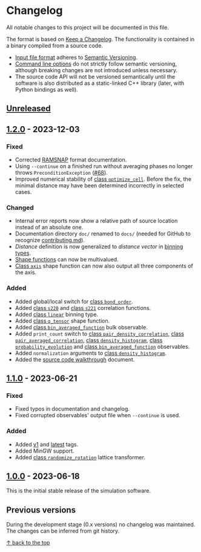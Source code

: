 # Changelog

All notable changes to this project will be documented in this file.

The format is based on [Keep a Changelog](https://keepachangelog.com/en/1.0.0/).
The functionality is contained in a binary compiled from a source code.
* [Input file format](docs/input-file.md) adheres to [Semantic Versioning](https://semver.org/spec/v2.0.0.html).
* [Command line options](docs/operation-modes.md) do not strictly follow semantic versioning, although breaking changes
  are not introduced unless necessary.
* The source code API will not be versioned semantically until the software is also distributed as a static-linked C++
library (later, with Python bindings as well).


## [Unreleased]


## [1.2.0] - 2023-12-03

### Fixed

* Corrected [RAMSNAP](docs/output-formats.md#class-ramsnap) format documentation.
* Using `--continue` on a finished run without averaging phases no longer throws `PreconditionException`
  ([#68](https://github.com/PKua007/rampack/issues/68)).
* Improved numerical stability of [class `optimize_cell`](docs/initial-arrangement.md#class-optimize_cell).
  Before the fix, the minimal distance may have been determined incorrectly in selected cases.

### Changed

* Internal error reports now show a relative path of source location instead of an absolute one.
* Documentation directory `doc/` renamed to `docs/` (needed for GitHub to recognize
  [contributing.md](docs/contributing.md)).
* *Distance* definition is now generalized to *distance vector* in [binning types](docs/observables.md#binning-types).
* [Shape functions](docs/observables.md#shape-functions) can now be multivalued.
* [Class `axis`](docs/observables.md#class-axis) shape function can now also output all three components of the axis.

### Added

* Added global/local switch for [class `bond_order`](docs/observables.md#class-bond_order).
* Added [class `s220`](docs/observables.md#class-s220) and [class `s221`](docs/observables.md#class-s221) correlation functions.
* Added [class `linear`](docs/observables.md#class-linear) binning type.
* Added [class `q_tensor`](docs/observables.md#class-q_tensor) shape function.
* Added [class `bin_averaged_function`](docs/observables.md#class-bin_averaged_function) bulk observable.
* Added `print_count` switch to [class `pair_density_correlation`](#class-pair_density_correlation), [class `pair_averaged_correlation`](#class-pair_averaged_correlation),
  [class `density_histogram`](#class-density_histogram), [class `probability_evolution`](#class-probability_evolution) and
  [class `bin_averaged_function`](#class-bin_averaged_function) observables.
* Added `normalization` arguments to [class `density_histogram`](#class-density_histogram).
* Added the [source code walkthrough](docs/source-code.md) document.


## [1.1.0] - 2023-06-21

### Fixed

* Fixed typos in documentation and changelog.
* Fixed corrupted observables' output file when `--continue` is used.

### Added

* Added [v1] and [latest] tags.
* Added MinGW support.
* Added [class `randomize_rotation`](docs/initial-arrangement.md#class-randomize_rotation) lattice transformer.


## [1.0.0] - 2023-06-18

This is the initial stable release of the simulation software.


## Previous versions

During the development stage (0.x versions) no changelog was maintained. The changes can be inferred from git history.

[Unreleased]: https://github.com/PKua007/rampack/compare/latest..dev-minor
[latest]: https://github.com/PKua007/rampack/releases/tag/latest
[v1]: https://github.com/PKua007/rampack/releases/tag/v1
[1.2.0]: https://github.com/PKua007/rampack/releases/tag/v1.2.0
[1.1.0]: https://github.com/PKua007/rampack/releases/tag/v1.1.0
[1.0.0]: https://github.com/PKua007/rampack/releases/tag/v1.0.0


[&uarr; back to the top](#changelog)

